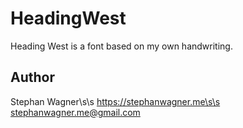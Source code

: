 # HeadingWest

Heading West is a font based on my own handwriting.

## Author

Stephan Wagner\s\s
https://stephanwagner.me\s\s
stephanwagner.me@gmail.com